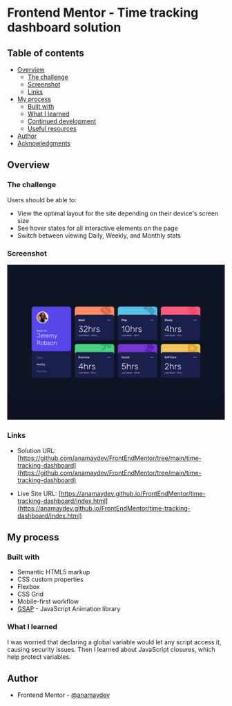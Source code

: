 # Frontend Mentor - Time tracking dashboard solution
## Table of contents

- [Overview](#overview)
  - [The challenge](#the-challenge)
  - [Screenshot](#screenshot)
  - [Links](#links)
- [My process](#my-process)
  - [Built with](#built-with)
  - [What I learned](#what-i-learned)
  - [Continued development](#continued-development)
  - [Useful resources](#useful-resources)
- [Author](#author)
- [Acknowledgments](#acknowledgments)

## Overview

### The challenge

Users should be able to:

- View the optimal layout for the site depending on their device's screen size
- See hover states for all interactive elements on the page
- Switch between viewing Daily, Weekly, and Monthly stats

### Screenshot

![](./assets/images/time-tracking-dashboard-desktop-view.png)

### Links

- Solution URL: [https://github.com/anamaydev/FrontEndMentor/tree/main/time-tracking-dashboard](https://github.com/anamaydev/FrontEndMentor/tree/main/time-tracking-dashboard)

- Live Site URL: [https://anamaydev.github.io/FrontEndMentor/time-tracking-dashboard/index.html](https://anamaydev.github.io/FrontEndMentor/time-tracking-dashboard/index.html)

## My process

### Built with

- Semantic HTML5 markup
- CSS custom properties
- Flexbox
- CSS Grid
- Mobile-first workflow
- [GSAP](https://gsap.com/docs/v3/) - JavaScript Animation library


### What I learned
I was worried that declaring a global variable would let any script access it, causing security issues.
Then I learned about JavaScript closures, which help protect variables.

## Author

- Frontend Mentor - [@anamaydev](https://www.frontendmentor.io/profile/anamaydev)